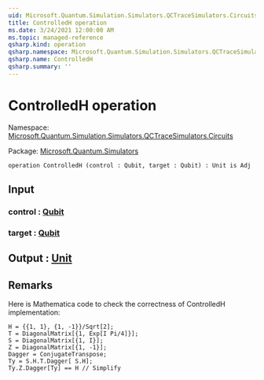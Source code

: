 ```yaml
---
uid: Microsoft.Quantum.Simulation.Simulators.QCTraceSimulators.Circuits.ControlledH
title: ControlledH operation
ms.date: 3/24/2021 12:00:00 AM
ms.topic: managed-reference
qsharp.kind: operation
qsharp.namespace: Microsoft.Quantum.Simulation.Simulators.QCTraceSimulators.Circuits
qsharp.name: ControlledH
qsharp.summary: ''
---
```


# ControlledH operation

Namespace: [Microsoft.Quantum.Simulation.Simulators.QCTraceSimulators.Circuits](xref:Microsoft.Quantum.Simulation.Simulators.QCTraceSimulators.Circuits)

Package: [Microsoft.Quantum.Simulators](https://nuget.org/packages/Microsoft.Quantum.Simulators)




```qsharp
operation ControlledH (control : Qubit, target : Qubit) : Unit is Adj
```


## Input

### control : [Qubit](xref:microsoft.quantum.lang-ref.qubit)




### target : [Qubit](xref:microsoft.quantum.lang-ref.qubit)





## Output : [Unit](xref:microsoft.quantum.lang-ref.unit)



## Remarks

Here is Mathematica code to check the correctness of ControlledH implementation:```H = {{1, 1}, {1, -1}}/Sqrt[2];T = DiagonalMatrix[{1, Exp[I Pi/4]}];S = DiagonalMatrix[{1, I}];Z = DiagonalMatrix[{1, -1}];Dagger = ConjugateTranspose;Ty = S.H.T.Dagger[ S.H];Ty.Z.Dagger[Ty] == H // Simplify```